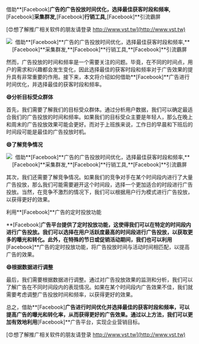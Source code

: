借助**[Facebook]**广告的广告投放时间优化，选择最佳获客时段和频率,**[Facebook]**采集群发,**[Facebook]**行销工具,**[Facebook]**引流霸屏

[😍想了解推广相关软件的朋友请登录 http://www.vst.tw](http://www.vst.tw)

 <center><img src="https://vst.tw/MP4/tuiguang/png/6.png" alt="借助**[Facebook]**广告的广告投放时间优化，选择最佳获客时段和频率,**[Facebook]**采集群发,**[Facebook]**行销工具,**[Facebook]**引流霸屏"></center>

然而，广告投放的时间和频率是一个需要关注的问题。毕竟，在不同的时间点，用户的需求和兴趣都会发生变化，因此选择最佳的获客时段和频率对于广告效果的提升具有非常重要的作用。接下来，本文将介绍如何借助**[Facebook]**广告进行时间优化，并选择最佳的获客时段和频率。

**😄分析目标受众群体**

首先，我们需要了解我们的目标受众群体。通过分析用户数据，我们可以确定最适合我们的广告投放的时间和频率。如果我们的目标受众主要是年轻人，那么在晚上和周末的广告投放效果可能会更好。而对于上班族来说，工作日的早晨和下班后的时间段可能是最佳的广告投放时机。

**😄了解竞争情况**

 <center><img src="https://vst.tw/MP4/tuiguang/png/1.png" alt="借助**[Facebook]**广告的广告投放时间优化，选择最佳获客时段和频率,**[Facebook]**采集群发,**[Facebook]**行销工具,**[Facebook]**引流霸屏"></center>

其次，我们还需要了解竞争情况。如果我们的竞争对手在某个时间段内进行了大量广告投放，那么我们可能需要避开这个时间段，选择一个更加适合的时段进行广告投放。当然，在竞争不激烈的情况下，我们可以根据用户行为模式进行广告投放，以获得更好的效果。

利用**[Facebook]**广告的定时投放功能

**[Facebook]**广告平台提供了定时投放功能，这使得我们可以在特定的时间段内进行广告投放。我们可以选择在用户活跃度最高的时间段进行广告投放，以获取更多的曝光和转化。此外，在特殊的节日或促销活动期间，我们也可以利用**[Facebook]**广告的定时投放功能，将广告投放时间与活动时间相匹配，以提高广告的效果。

**😄根据数据进行调整**

最后，我们需要根据数据进行调整。通过对广告投放效果的监测和分析，我们可以了解广告在不同时间段内的表现情况。如果在某个时间段内广告效果不佳，我们就需要考虑调整广告投放时间和频率，以获得更好的效果。

总之，借助**[Facebook]**广告进行时间优化并选择最佳的获客时段和频率，可以提高广告的曝光和转化率，从而获得更好的广告效果。通过以上方法，我们可以更加有效地利用**[Facebook]**广告平台，实现企业营销目标。

[😍想了解推广相关软件的朋友请登录 http://www.vst.tw](http://www.vst.tw)



